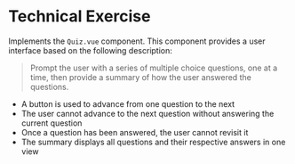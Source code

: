 # Technical Exercise

Implements the `Quiz.vue` component. This component provides a user interface based on the following description:

> Prompt the user with a series of multiple choice questions, one at a time, then provide a summary of how the user answered the questions.

- A button is used to advance from one question to the next
- The user cannot advance to the next question without answering the current question
- Once a question has been answered, the user cannot revisit it
- The summary displays all questions and their respective answers in one view
